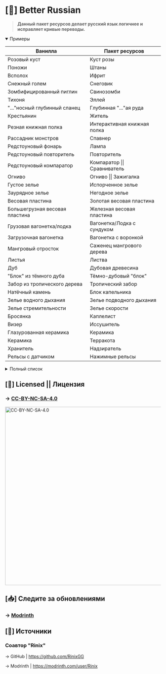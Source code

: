 # [📘] Better Russian

> **Данный пакет ресурсов делает русский язык логичнее и исправляет кривые переводы.**
<details open>
<summary>Примеры</summary>

Ванилла | Пакет ресурсов
-|-
Розовый куст | Куст розы
Поножи | Штаны
Всполох | Ифрит
Снежный голем | Снеговик
Зомбифицированный пиглин | Свинозомби
Тихоня | Эллей
"..."носный глубинный сланец | Глубинная "..."ая руда
Крестьянин | Житель
Резная книжная полка | Интерактивная книжная полка
Рассадник монстров | Спавнер
Редстоуновый фонарь | Лампа
Редстоуновый повторитель | Повторитель
Редстоуновый компаратор | Компаратор \|\| Сравниватель
Огниво | Огниво \|\| Зажигалка
Густое зелье | Испорченное зелье
Заурядное зелье | Негодное зелье
Весовая пластина | Золотая весовая пластина
Большегрузная весовая пластина | Железная весовая пластина
Грузовая вагонетка/лодка | Вагонетка/Лодка с сундуком
Загрузочная вагонетка | Вагонетка с воронкой
Мангровый отросток | Саженец мангрового дерева
Листья | Листва
Дуб | Дубовая древесина
"Блок" из тёмного дуба | Тёмно-дубовый "блок"
Забор из тропического дерева | Тропический забор
Натёчный камень | Блок капельника
Зелье водного дыхания | Зелье подводного дыхания
Зелье стремительности | Зелье скорости
Бросянка | Каплелист
Визер | Иссушитель
Глазурованная керамика | Керамика
Керамика | Терракота
Хранитель | Надзиратель
Рельсы с датчиком | Нажимные рельсы
</details>
<details>
<summary>Полный список</summary>
  
ID | Новые названия
-|-
item.minecraft.acacia_chest_boat | Акациевая лодка с сундуком
item.minecraft.allay_spawn_egg | Яйцо призыва эллея
item.minecraft.bamboo_chest_raft | Бамбуковый плот с сундуком
item.minecraft.birch_chest_boat | Берёзовая лодка с сундуком
item.minecraft.blaze_spawn_egg | Яйцо призыва ифрита
item.minecraft.chainmail_chestplate | Кольчужный нагрудник
item.minecraft.chainmail_helmet | Кольчужный шлем
item.minecraft.chainmail_leggings | Кольчужные штаны
item.minecraft.cherry_chest_boat | Вишнёвая лодка с сундуком
item.minecraft.chest_minecart | Вагонетка с сундуком
item.minecraft.dark_oak_boat | Тёмно-дубовая лодка
item.minecraft.dark_oak_chest_boat | Тёмно-дубовая лодка с сундуком
item.minecraft.diamond_leggings | Алмазные штаны
item.minecraft.fire_charge | Огненный шар
item.minecraft.flint_and_steel | Огниво \|\| Зажигалка
item.minecraft.furnace_minecart | Вагонетка с печкой
item.minecraft.golden_leggings | Золотые штаны
item.minecraft.hopper_minecart | Вагонетка с воронкой
item.minecraft.iron_leggings | Железные штаны
item.minecraft.jungle_boat | Тропическая лодка
item.minecraft.jungle_chest_boat | Тропическая лодка с сундуком
item.minecraft.lingering_potion.effect.mundane | Негодное туманное зелье
item.minecraft.lingering_potion.effect.swiftness | Туманное зелье скорости
item.minecraft.lingering_potion.effect.thick | Испорченное туманное зелье
item.minecraft.lingering_potion.effect.water_breathing | Туманное зелье подводного дыхания
item.minecraft.mangrove_chest_boat | Мангровая лодка с сундуком
item.minecraft.mooshroom_spawn_egg | Яйцо призыва грибной коровы
item.minecraft.netherite_leggings | Незеритовые штаны
item.minecraft.oak_chest_boat | Дубовая лодка с сундуком
item.minecraft.pale_oak_boat | Бледно-дубовая лодка
item.minecraft.pale_oak_chest_boat | Бледно-дубовая лодка с сундуком
item.minecraft.potion.effect.mundane | Негодное зелье
item.minecraft.potion.effect.swiftness | Зелье скорости
item.minecraft.potion.effect.thick | Испорченное зелье
item.minecraft.potion.effect.water_breathing | Зелье подводного дыхания
item.minecraft.snow_golem_spawn_egg | Яйцо призыва снеговика
item.minecraft.splash_potion.effect.mundane | Негодное взрывное зелье
item.minecraft.splash_potion.effect.swiftness | Взрывное зелье скорости
item.minecraft.splash_potion.effect.thick | Испорченное взрывное зелье
item.minecraft.splash_potion.effect.water_breathing | Взрывное зелье подводного дыхания
item.minecraft.spruce_chest_boat | Еловая лодка с сундуком
item.minecraft.tipped_arrow.effect.swiftness | Стрела скорости
item.minecraft.tipped_arrow.effect.water_breathing | Стрела подводного дыхания
item.minecraft.villager_spawn_egg | Яйцо призыва жителя
item.minecraft.warden_spawn_egg | Яйцо призыва надзирателя
item.minecraft.wither_skeleton_spawn_egg | Яйцо призыва скелета-иссушителя
item.minecraft.wither_spawn_egg | Яйцо призыва иссушителя
item.minecraft.zombie_villager_spawn_egg | Яйцо призыва зомби-жителя
item.minecraft.zombified_piglin_spawn_egg | Яйцо призыва свинозомби
block.minecraft.acacia_leaves | Акациевая листва
block.minecraft.acacia_slab | Акациевый полублок
block.minecraft.acacia_wood | Акациевая древесина
block.minecraft.allium | Лук-батун (цветок)
block.minecraft.andesite_slab | Андезитовый полублок
block.minecraft.azalea_leaves | Азалиевая листва
block.minecraft.azure_bluet | Хаустония серая (цветок)
block.minecraft.bamboo_mosaic_slab | Полублок из бамбуковой мозаики
block.minecraft.bamboo_slab | Бамбуковый полублок
block.minecraft.big_dripleaf | Большой каплелист
block.minecraft.big_dripleaf_stem | Стебель большого каплелиста
block.minecraft.birch_leaves | Берёзовая листва
block.minecraft.birch_slab | Берёзовый полублок
block.minecraft.birch_wood | Берёзовая древесина
block.minecraft.blackstone_slab | Чернитовый полублок
block.minecraft.black_glazed_terracotta | Чёрная керамика
block.minecraft.black_terracotta | Чёрная терракота
block.minecraft.blue_glazed_terracotta | Синяя керамика
block.minecraft.blue_orchid | Синяя орхидея (цветок)
block.minecraft.blue_terracotta | Синяя терракота
block.minecraft.brick_slab | Кирпичный полублок
block.minecraft.brown_glazed_terracotta | Коричневая керамика
block.minecraft.brown_terracotta | Коричневая терракота
block.minecraft.cherry_leaves | Вишнёвая листва
block.minecraft.cherry_slab | Вишнёвый полублок
block.minecraft.cherry_wood | Вишнёвая древесина
block.minecraft.chiseled_bookshelf | Интерактивная книжная полка
block.minecraft.closed_eyeblossom | Закрытая глазалия (цветок)
block.minecraft.cobbled_deepslate_slab | Полублок из колотого глубинного сланца
block.minecraft.cobblestone_slab | Булыжный полублок
block.minecraft.comparator | Компаратор \|\| Сравниватель
block.minecraft.cornflower | Синий василёк (цветок)
block.minecraft.cracked_polished_blackstone_bricks | Потрескавшиеся чернитные кирпичи
block.minecraft.crimson_hyphae | Багровый гиф
block.minecraft.crimson_slab | Багровый полублок
block.minecraft.cut_copper_slab | Резной медный полублок
block.minecraft.cut_red_sandstone_slab | Полублок из пиленого красного песчаника
block.minecraft.cut_sandstone_slab | Полублок из пиленого песчаника
block.minecraft.cyan_glazed_terracotta | Бирюзовая керамика
block.minecraft.cyan_terracotta | Бирюзовая терракота
block.minecraft.dandelion | Одуванчик (цветок)
block.minecraft.dark_oak_button | Тёмно-дубовая кнопка
block.minecraft.dark_oak_door | Тёмно-дубовая дверь
block.minecraft.dark_oak_fence | Тёмно-дубовый забор
block.minecraft.dark_oak_fence_gate | Тёмно-дубовая калитка
block.minecraft.dark_oak_hanging_sign | Тёмно-дубовая подвесная табличка
block.minecraft.dark_oak_leaves | Тёмно-дубовая листва
block.minecraft.dark_oak_log | Тёмно-дубовое бревно
block.minecraft.dark_oak_planks | Тёмно-дубовые доски
block.minecraft.dark_oak_pressure_plate | Тёмно-дубовая нажимная плита
block.minecraft.dark_oak_sign | Тёмно-дубовая табличка
block.minecraft.dark_oak_slab | Тёмно-дубовый полублок
block.minecraft.dark_oak_stairs | Тёмно-дубовые ступеньки
block.minecraft.dark_oak_trapdoor | Тёмно-дубовый люк
block.minecraft.dark_oak_wall_hanging_sign | Тёмно-дубовая подвесная табличка
block.minecraft.dark_oak_wall_sign | Тёмно-дубовая табличка
block.minecraft.dark_oak_wood | Тёмно-дубовая древесина
block.minecraft.dark_prismarine_slab | Полублок из тёмного призмарина
block.minecraft.decorated_pot | Ваза
block.minecraft.deepslate_brick_slab | Полублок из глубинносланцевого кирпича
block.minecraft.deepslate_coal_ore | Глубинная угольная руда
block.minecraft.deepslate_copper_ore | Глубинная медная руда
block.minecraft.deepslate_diamond_ore | Глубинная алмазная руда
block.minecraft.deepslate_emerald_ore | Глубинная изумрудная руда
block.minecraft.deepslate_gold_ore | Глубинная золотая руда
block.minecraft.deepslate_iron_ore | Глубинная железная руда
block.minecraft.deepslate_lapis_ore | Глубинная лазуритовая руда
block.minecraft.deepslate_redstone_ore | Глубинная редстоуновая руда
block.minecraft.deepslate_tile_slab | Полублок из глубинносланцевого плитняка
block.minecraft.detector_rail | Нажимные рельсы
block.minecraft.diorite_slab | Диоритовый полублок
block.minecraft.dripstone_block | Блок капельника
block.minecraft.end_stone_brick_slab | Полублок из эндернякового кирпича
block.minecraft.exposed_cut_copper_slab | Потемневший резной медный полублок
block.minecraft.flowering_azalea_leaves | Цветущая азалиевая листва
block.minecraft.granite_slab | Гранитный полублок
block.minecraft.gray_glazed_terracotta | Серая керамика
block.minecraft.gray_terracotta | Серая терракота
block.minecraft.green_glazed_terracotta | Зелёная керамика
block.minecraft.green_terracotta | Зелёная терракота
block.minecraft.heavy_weighted_pressure_plate | Железная весовая пластина
block.minecraft.jungle_button | Тропическая кнопка
block.minecraft.jungle_door | Тропическая дверь
block.minecraft.jungle_fence | Тропический забор
block.minecraft.jungle_fence_gate | Тропическая калитка
block.minecraft.jungle_hanging_sign | Тропическая подвесная табличка
block.minecraft.jungle_leaves | Тропическая листва
block.minecraft.jungle_log | Тропическое бревно
block.minecraft.jungle_planks | Тропические доски
block.minecraft.jungle_pressure_plate | Тропическая нажимная плита
block.minecraft.jungle_sign | Тропическая табличка
block.minecraft.jungle_slab | Тропический полублок
block.minecraft.jungle_stairs | Тропические ступеньки
block.minecraft.jungle_trapdoor | Тропический люк
block.minecraft.jungle_wall_hanging_sign | Тропическая подвесная табличка
block.minecraft.jungle_wall_sign | Тропическая табличка
block.minecraft.jungle_wood | Тропическая древесина
block.minecraft.light_blue_glazed_terracotta | Голубая керамика
block.minecraft.light_blue_terracotta | Голубая терракота
block.minecraft.light_gray_glazed_terracotta | Свевтло-серая керамика
block.minecraft.light_gray_terracotta | Светло-серая терракота
block.minecraft.light_weighted_pressure_plate | Золотая весовая пластина
block.minecraft.lilac | Сирень (цветок)
block.minecraft.lily_of_the_valley | Ландыш (цветок)
block.minecraft.lime_glazed_terracotta | Лаймовая керамика
block.minecraft.lime_terracotta | Лаймовая терракота
block.minecraft.magenta_glazed_terracotta | Пурпурная керамика
block.minecraft.magenta_terracotta | Пурпурная терракота
block.minecraft.mangrove_propagule | Саженец мангрового дерева
block.minecraft.mangrove_leaves | Мангровая листва
block.minecraft.mangrove_slab | Мангровый полублок
block.minecraft.mangrove_wood | Мангровая древесина
block.minecraft.mossy_cobblestone_slab | Замшелый булыжный полублок
block.minecraft.mossy_stone_brick_slab | Полублок из замшелого каменного кирпича
block.minecraft.mud_brick_slab | Саманный полублок
block.minecraft.nether_brick_slab | Полублок из незерского кирпича
block.minecraft.oak_leaves | Дубовая листва
block.minecraft.oak_slab | Дубовый полублок
block.minecraft.oak_wood | Дубовая древесина
block.minecraft.open_eyeblossom | Раскрытая глазалия (цветок)
block.minecraft.orange_glazed_terracotta | Оранжевая керамика
block.minecraft.orange_terracotta | Оранжевая терракота
block.minecraft.orange_tulip | Оранжевый тюльпан (цветок)
block.minecraft.oxeye_daisy | Ромашка (цветок)
block.minecraft.oxidized_cut_copper_slab | Окисленный резной медный полублок
block.minecraft.pale_oak_button | Бледно-дубовая кнопка
block.minecraft.pale_oak_door | Бледно-дубовая дверь
block.minecraft.pale_oak_fence | Бледно-дубовый забор
block.minecraft.pale_oak_fence_gate | Бледно-дубовая калитка
block.minecraft.pale_oak_hanging_sign | Бледно-дубовая подвесная табличка
block.minecraft.pale_oak_leaves | Бледно-дубовая листва
block.minecraft.pale_oak_log | Бледно-дубовое бревно
block.minecraft.pale_oak_planks | Бледно-дубовые доски
block.minecraft.pale_oak_pressure_plate | Бледно-дубовая нажимная плита
block.minecraft.pale_oak_sign | Бледно-дубовая табличка
block.minecraft.pale_oak_slab | Бледно-дубовый полублок
block.minecraft.pale_oak_stairs | Бледно-дубовые ступеньки
block.minecraft.pale_oak_trapdoor | Бледно-дубовый люк
block.minecraft.pale_oak_wall_hanging_sign | Бледно-дубовая подвесная табличка
block.minecraft.pale_oak_wall_sign | Бледно-дубовая табличка
block.minecraft.pale_oak_wood | Бледно-дубовая древесина
block.minecraft.peony | Пион (цветок)
block.minecraft.petrified_oak_slab | Окаменевший дубовый полублок
block.minecraft.pink_glazed_terracotta | Розовая керамика
block.minecraft.pink_petals | Розовые лепестки (цветок)
block.minecraft.pink_terracotta | Розовая терракота
block.minecraft.pink_tulip | Розовый тюльпан (цветок)
block.minecraft.pitcher_plant | Кувшинница (цветок)
block.minecraft.polished_andesite_slab | Полублок из полированного андезита
block.minecraft.polished_blackstone_bricks | Чернитные кирпичи
block.minecraft.polished_blackstone_brick_slab | Полублок из чернитного кирпича
block.minecraft.polished_blackstone_brick_stairs | Ступеньки из чернитного кирпича
block.minecraft.polished_blackstone_brick_wall | Ограда из чернитного кирпича
block.minecraft.polished_blackstone_button | Чернитная кнопка
block.minecraft.polished_blackstone_slab | Полублок из полированного чернита
block.minecraft.polished_deepslate_slab | Полублок из полированного глубинного сланца
block.minecraft.polished_diorite_slab | Полублок из полированного диорита
block.minecraft.polished_granite_slab | Полублок из полированного гранита
block.minecraft.polished_tuff_slab | Полублок из полированного туфа
block.minecraft.poppy | Мак (цветок)
block.minecraft.potted_wither_rose | Иссушающая роза в горшке
block.minecraft.prismarine_brick_slab | Полублок из призмариновых кирпичей
block.minecraft.prismarine_slab | Призмариновый полублок
block.minecraft.purple_glazed_terracotta | Фиолетовая керамика
block.minecraft.purple_terracotta | Фиолетовая терракота
block.minecraft.purpur_slab | Пурпуровый полублок
block.minecraft.quartz_slab | Кварцевый полублок
block.minecraft.redstone_lamp | Лампа
block.minecraft.red_glazed_terracotta | Красная керамика
block.minecraft.red_nether_brick_slab | Полублок из красного незерского кирпича
block.minecraft.red_sandstone_slab | Полублок из красного песчаника
block.minecraft.red_terracotta | Красная терракота
block.minecraft.red_tulip | Красный тюльпан (цветок)
block.minecraft.repeater | Повторитель
block.minecraft.resin_brick_slab | Полублок из смоляного кирпича
block.minecraft.rose_bush | Куст розы (цветок)
block.minecraft.sandstone_slab | Полублок из песчаника
block.minecraft.small_dripleaf | Малый каплелист
block.minecraft.smooth_quartz_slab | Полублок из гладкого кварца
block.minecraft.smooth_red_sandstone_slab | Полублок из гладкого красного песчаника
block.minecraft.smooth_sandstone_slab | Полублок из гладкого песчаника
block.minecraft.smooth_stone_slab | Полублок из гладкого камня
block.minecraft.spawner | Спавнер
block.minecraft.spruce_leaves | Еловая листва
block.minecraft.spruce_slab | Еловый полублок
block.minecraft.spruce_wood | Еловая древесина
block.minecraft.stone_brick_slab | Полублок из каменного кирпича
block.minecraft.stone_slab | Каменный полублок
block.minecraft.stripped_acacia_log | Акациевое обтёсанное бревно
block.minecraft.stripped_acacia_wood | Акациевая обтёсанная древесина
block.minecraft.stripped_birch_log | Берёзовое обтёсанное бревно
block.minecraft.stripped_birch_wood | Берёзовая обтёсанная древесина
block.minecraft.stripped_cherry_log | Вишнёвое обтёсанное бревно
block.minecraft.stripped_cherry_wood | Вишнёвая обтёсанная древесина
block.minecraft.stripped_crimson_hyphae | Багровый очищенный гиф
block.minecraft.stripped_crimson_stem | Багровый очищенный стебель
block.minecraft.stripped_dark_oak_log | Тёмно-дубовое обтёсанное бревно
block.minecraft.stripped_dark_oak_wood | Тёмно-дубовая обтёсанная древесина
block.minecraft.stripped_jungle_log | Тропическое обтёсанное бревно
block.minecraft.stripped_jungle_wood | Тропическая обтёсанная древесина
block.minecraft.stripped_mangrove_log | Мангровое обтёсанное бревно
block.minecraft.stripped_mangrove_wood | Мангровая обтёсанная древесина
block.minecraft.stripped_oak_log | Дубовое обтёсанное бревно
block.minecraft.stripped_oak_wood | Дубовая обтёсанная древесина
block.minecraft.stripped_pale_oak_log | Бледно-дубовое обтёсанное бревно
block.minecraft.stripped_pale_oak_wood | Бледно-дубовая обтёсанная древесина
block.minecraft.stripped_spruce_log | Еловое обтёсанное бревно
block.minecraft.stripped_spruce_wood | Еловая обтёсанная древесина
block.minecraft.stripped_warped_hyphae | Искажённый очищенный гиф
block.minecraft.stripped_warped_stem | Искажённый очищенный стебель
block.minecraft.sunflower | Подсолнух (цветок)
block.minecraft.torchflower | Факельник (цветок)
block.minecraft.trial_spawner | Спавнер испытаний
block.minecraft.tuff_brick_slab | Полублок из туфового кирпича
block.minecraft.tuff_slab | Туфовый полублок
block.minecraft.warped_hyphae | Искажённый гиф
block.minecraft.warped_slab | Искажённый полублок
block.minecraft.waxed_cut_copper_slab | Вощёный резной медный полублок
block.minecraft.waxed_exposed_cut_copper_slab | Вощёный потемневший резной медный полублок
block.minecraft.waxed_oxidized_cut_copper_slab | Вощёный состаренный резной медный полублок
block.minecraft.waxed_weathered_cut_copper_slab | Вощёный окисленный резной медный полублок
block.minecraft.weathered_cut_copper_slab | Состаренный резной медный полублок
block.minecraft.white_glazed_terracotta | Белая керамика
block.minecraft.white_terracotta | Белая терракота
block.minecraft.white_tulip | Белый тюльпан (цветок)
block.minecraft.wither_rose | Иссушающая роза (цветок)
block.minecraft.wither_skeleton_skull | Череп скелета-иссушителя
block.minecraft.yellow_glazed_terracotta | Жёлтая керамика
block.minecraft.yellow_terracotta | Жёлтая терракота
entity.minecraft.acacia_chest_boat | Акациевая лодка с сундуком
entity.minecraft.allay | Эллей
entity.minecraft.birch_chest_boat | Берёзовая лодка с сундуком
entity.minecraft.blaze | Ифрит
entity.minecraft.cherry_chest_boat | Вишнёвая лодка с сундуком
entity.minecraft.dark_oak_boat | Тёмно-дубовая лодка
entity.minecraft.dark_oak_chest_boat | Тёмно-дубовая лодка с сундуком
entity.minecraft.jungle_boat | Тропическая лодка
entity.minecraft.jungle_chest_boat | Тропическая лодка с сундуком
entity.minecraft.mangrove_chest_boat | Мангровая лодка с сундуком
entity.minecraft.mooshroom | Грибная корова
entity.minecraft.oak_chest_boat | Дубовая лодка с сундуком
entity.minecraft.pale_oak_boat | Бледно-дубовая лодка
entity.minecraft.pale_oak_chest_boat | Бледно-дубовая лодка с сундуком
entity.minecraft.snow_golem | Снеговик
entity.minecraft.spawner_minecart | Вагонетка со спавнером
entity.minecraft.spruce_chest_boat | Еловая лодка с сундуком
entity.minecraft.villager.none | Житель
entity.minecraft.warden | Надзиратель
entity.minecraft.wither | Иссушитель
entity.minecraft.wither_skeleton | Скелет-иссушитель
entity.minecraft.wither_skull | Голова иссушителя
entity.minecraft.zombie_villager | Зомби-житель
entity.minecraft.zombified_piglin | Свинозомби
advancements.adventure.avoid_vibration.description | Прокрадитесь мимо скалк-сенсора или надзирателя, оставшись не обнаруженным
advancements.adventure.avoid_vibration.title | Скрытность 100
advancements.adventure.craft_decorated_pot_using_only_sherds.description | Создайте вазу из четырёх глиняных черепков
advancements.adventure.lightning_rod_with_villager_no_fire.description | Защитите жителя от удара молнии, не допустив пожара
advancements.adventure.read_power_from_chiseled_bookshelf.description | Считайте силу сигнала интерактивной книжной полки с помощью сравнивателя
advancements.adventure.trade.description | Купите что-нибудь у жителей
advancements.adventure.trade_at_world_height.description | Поторгуйтесь с жителем на самой высокой точке мира
advancements.adventure.very_very_frightening.description | Поразите жителя молнией
advancements.husbandry.allay_deliver_cake_to_note_block.description | Заставьте эллея бросить торт на нотный блок
advancements.husbandry.allay_deliver_item_to_player.description | Заставьте эллея доставлять вам предметы
advancements.nether.get_wither_skull.description | Добудьте череп скелета-иссушителя
advancements.nether.obtain_blaze_rod.description | Добудьте стержень ифрита
advancements.story.cure_zombie_villager.description | Ослабьте и исцелите зомби-жителя
stat.minecraft.talked_to_villager | Разговоров с жителями
stat.minecraft.traded_with_villager | Сделок с жителями
subtitles.block.decorated_pot.insert | Ваза заполнилась
subtitles.block.decorated_pot.insert_fail | Ваза шатается
subtitles.block.decorated_pot.shatter | Ваза разбилась
subtitles.entity.allay.ambient_with_item | Эллей ищет
subtitles.entity.allay.ambient_without_item | Эллей грустит
subtitles.entity.allay.death | Эллей погибает
subtitles.entity.allay.hurt | Эллей ранен
subtitles.entity.allay.item_given | эллей хихикает
subtitles.entity.allay.item_taken | Эллей затих
subtitles.entity.allay.item_thrown | Эллей выбросил предмет
subtitles.entity.blaze.ambient | Ифрит вздыхает
subtitles.entity.blaze.burn | Ифрит потрескивает
subtitles.entity.blaze.death | Ифрит погибает
subtitles.entity.blaze.hurt | Ифрит ранен
subtitles.entity.blaze.shoot | Выстрел ифрита
subtitles.entity.mooshroom.convert | Грибная корова трансформируется
subtitles.entity.mooshroom.eat | Грибная корова ест
subtitles.entity.mooshroom.milk | Грибная корова подоена
subtitles.entity.mooshroom.suspicious_milk | Грибная корова подоена загадочно
subtitles.entity.snow_golem.death | Снеговик погибает
subtitles.entity.snow_golem.hurt | Снеговик ранен
subtitles.entity.villager.ambient | Житель бормочет
subtitles.entity.villager.celebrate | Житель торжествует
subtitles.entity.villager.death | Житель погибает
subtitles.entity.villager.hurt | Житель ранен
subtitles.entity.villager.no | Житель недоволен
subtitles.entity.villager.trade | Житель торгует
subtitles.entity.villager.yes | Житель доволен
subtitles.entity.warden.agitated | Надзиратель сердито стонет
subtitles.entity.warden.ambient | Надзиратель стонет
subtitles.entity.warden.angry | Надзиратель в ярости
subtitles.entity.warden.attack_impact | Надзиратель наносит удар
subtitles.entity.warden.death | Надзиратель погибает
subtitles.entity.warden.dig | Надзиратель закапывается
subtitles.entity.warden.emerge | Надзиратель появляется
subtitles.entity.warden.heartbeat | Сердце надзирателя бьётся
subtitles.entity.warden.hurt | Надзиратель ранен
subtitles.entity.warden.listening | Надзиратель прислушывается
subtitles.entity.warden.listening_angry | Надзиратель сердито прислушывается
subtitles.entity.warden.nearby_close | Надзиратель приближается
subtitles.entity.warden.nearby_closer | Надзиратель подходит ближе
subtitles.entity.warden.nearby_closest | Надзиратель совсем рядом
subtitles.entity.warden.roar | Надзиратель рычит
subtitles.entity.warden.sniff | Надзиратель принюхивается
subtitles.entity.warden.sonic_boom | Надзиратель наносит звуковой удар
subtitles.entity.warden.sonic_charge | Надзиратель копит заряд
subtitles.entity.warden.step | Шаги надзирателя
subtitles.entity.warden.tendril_clicks | Усики надзирателя щёлкают
subtitles.entity.zombie_villager.ambient | Зомби-житель стонет
subtitles.entity.zombie_villager.converted | Зомби-житель кричит
subtitles.entity.zombie_villager.cure | Зомби-житель сопит
subtitles.entity.zombie_villager.death | Зомби-житель погибает
subtitles.entity.zombie_villager.hurt | Зомби-житель ранен
subtitles.entity.zombified_piglin.ambient | Свинозомби хрюкает
subtitles.entity.zombified_piglin.angry | Свинозомби сердито хрюкает
subtitles.entity.zombified_piglin.death | Свинозомби погибает
subtitles.entity.zombified_piglin.hurt | Свинозомби ранен
effect.minecraft.water_breathing | Подводное дыхание
options.darknessEffectScale.tooltip | Отвечает за интенсивность пульсации эффекта тьмы, получаемого от надзирателя или скалкового крикуна.
options.graphics.fast.tooltip | «Быстрая» графика уменьшает количество видимого дождя и снега. Эффекты прозрачности отключены для некоторых блоков, таких как листва деревьев.
gamerule.doWardenSpawning | Появление надзирателей
enchantment.minecraft.flame | Горящая стрела
</details>

## [📙] Licensed || Лицензия
### -> [CC-BY-NC-SA-4.0](https://github.com/Acvort/Better-Russian?tab=License-1-ov-file#creative-commons-attribution-non-commercial-share-alike-40-international)
<img width="1023" height="575" alt="CC-BY-NC-SA-4.0" src="https://github.com/user-attachments/assets/c7c5f1e0-35a7-4930-9fc5-0b00cb306e7a" />

## [📥] Следите за обновлениями
### -> [Modrinth](https://modrinth.com/resourcepack/better-russian)
## [🔗] Источники
### Соавтор "Rinix"
-> GitHub | https://github.com/RinixGG

-> Modrinth | https://modrinth.com/user/Rinix
